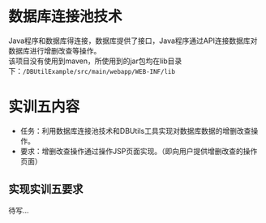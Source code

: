 # 数据库连接池技术
Java程序和数据库得连接，数据库提供了接口，Java程序通过API连接数据库对数据库进行增删改查等操作。  
该项目没有使用到maven，所使用到的jar包均在lib目录下：`/DBUtilExample/src/main/webapp/WEB-INF/lib`
# 实训五内容
- 任务：利用数据库连接池技术和DBUtils工具实现对数据库数据的增删改查操作。
- 要求：增删改查操作通过操作JSP页面实现。（即向用户提供增删改查的操作页面）
## 实现实训五要求
待写...
